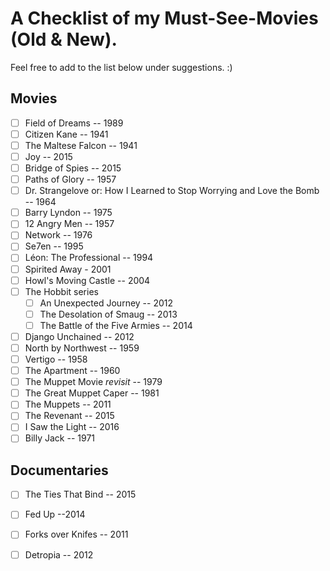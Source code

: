 # A Checklist of my Must-See-Movies (Old & New).

Feel free to add to the list below under suggestions. :)

Movies
---
- [ ] Field of Dreams -- 1989
- [ ] Citizen Kane -- 1941
- [ ] The Maltese Falcon -- 1941
- [ ] Joy -- 2015
- [ ] Bridge of Spies -- 2015
- [ ] Paths of Glory -- 1957
- [ ] Dr. Strangelove or: How I Learned to Stop Worrying and Love the Bomb -- 1964
- [ ] Barry Lyndon -- 1975
- [ ] 12 Angry Men -- 1957
- [ ] Network -- 1976
- [ ] Se7en -- 1995
- [ ] Léon: The Professional -- 1994
- [ ] Spirited Away - 2001
- [ ] Howl's Moving Castle -- 2004
- [ ] The Hobbit series
	- [ ] An Unexpected Journey -- 2012
	- [ ] The Desolation of Smaug -- 2013
	- [ ] The Battle of the Five Armies -- 2014
- [ ] Django Unchained -- 2012
- [ ] North by Northwest -- 1959
- [ ] Vertigo -- 1958
- [ ] The Apartment -- 1960
- [ ] The Muppet Movie *revisit* -- 1979
- [ ] The Great Muppet Caper -- 1981
- [ ] The Muppets -- 2011
- [ ] The Revenant -- 2015
- [ ] I Saw the Light -- 2016
- [ ] Billy Jack -- 1971

Documentaries
---
- [ ] The Ties That Bind -- 2015
- [ ] Fed Up --2014
- [ ] Forks over Knifes -- 2011
- [ ] Detropia -- 2012


